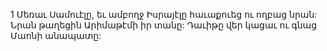 1 Մեռաւ Սամուէլը, եւ ամբողջ Իսրայէլը հաւաքուեց ու ողբաց նրան: Նրան թաղեցին Արիմաթէմի իր տանը: Դաւիթը վեր կացաւ ու գնաց Մաոնի անապատը:
